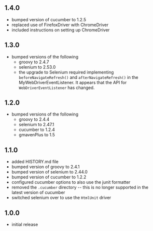 ## 1.4.0
* bumped version of cucumber to 1.2.5
* replaced use of FirefoxDriver with ChromeDriver
* included instructions on setting up ChromeDriver

## 1.3.0
* bumped versions of the following
    * groovy to 2.4.7
    * selenium to 2.53.0
    * the upgrade to Selenium required implementing `beforeNavigateRefresh()` and `afterNavigateRefresh()` in the MyWebDriverEventListener.  It appears that the API for `WebDriverEventListener` has changed.

## 1.2.0
* bumped versions of the following
    * groovy to 2.4.4
    * selenium to 2.47.1
    * cucumber to 1.2.4
    * gmavenPlus to 1.5

## 1.1.0
* added HISTORY.md file
* bumped version of groovy to 2.4.1
* bumped version of selenium to 2.44.0
* bumped version of cucumber to 1.2.2
* configured cucumber options to also use the junit formatter
* removed the `.cucumber` directory -- this is no longer supported in the latest version of cucumber
* switched selenium over to use the `HtmlUnit` driver


## 1.0.0
* initial release
